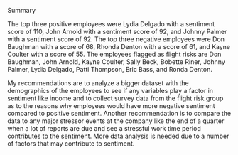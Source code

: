 Summary

The top three positive employees were Lydia Delgado with a sentiment score of 110, John Arnold with a sentiment score of 92, and Johnny Palmer with a sentiment score of 92. The top three negative employees were Don Baughman with a score of 68, Rhonda Denton with a score of 61, and Kayne Coulter with a score of 55.
The employees flagged as flight risks are Don Baughman, John Arnold, Kayne Coulter, Sally Beck, Bobette Riner, Johnny Palmer, Lydia Delgado, Patti Thompson, Eric Bass, and Ronda Denton.

My recommendations are to analyze a bigger dataset with the demographics of the employees to see if any variables play a factor in sentiment like income and to collect survey data from the flight risk group as to the reasons why employees would have more negative sentiment compared to positive sentiment. Another recommendation is to compare the data to any major stressor events at the company like the end of a quarter when a lot of reports are due and see a stressful work time period contributes to the sentiment. More data analysis is needed due to a number of factors that may contribute to sentiment.